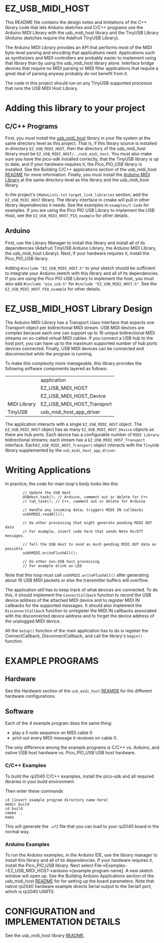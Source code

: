 # EZ_USB_MIDI_HOST
This README file contains the design notes and limitations of the
C++ library code that lets Arduino sketches and C/C++ programs
use the Arduino MIDI Library with the usb_midi_host library and
the TinyUSB Library (Arduino sketches require the Adafruit TinyUSB
Library).

The Arduino MIDI Library provides an API that performs most
of the MIDI byte-level parsing and encoding that applications
need. Applications such as synthsizers and MIDI controllers
are probably easier to implement using that library than by
using the usb_midi_host library alone. Interface bridge
devices that require no MIDI parsing or MIDI filter applications
that require a great deal of parsing anyway probably do
not benefit from it.

The code in this project should run on any TinyUSB supported
processor that runs the USB MIDI Host Library.

# Adding this library to your project
## C/C++ Programs
First, you must install the [usb_midi_host](https://github.com/rppicomidi/usb_midi_host) library in your file
system at the same directory level as this project. That is,
if this library source is installed in directory `EZ_USB_MIDI_HOST`,
then the directory of the usb_midi_host library must be
`EZ_USB_MIDI_HOST/../usb_midi_host`. You must also make sure
you have the pico-sdk installed correctly, that the TinyUSB library
is up to date, and if your hardware requires it, the Pico_PIO_USB
library is installed. See the Building C/C++ applications section
of the usb_midi_host [README](https://github.com/rppicomidi/usb_midi_host/blob/main/README.md)
for more information.
Finally, you must install the [Arduino MIDI Library](https://github.com/FortySevenEffects/arduino_midi_library)
at the same directory level as this library and the usb_midi_host library.

In the project's `CMakeLists.txt` `target_link_libraries` section, 
add the `EZ_USB_MIDI_HOST` library. The library interface
in cmake will pull in other library dependencies it needs.
See the examples in `examples/C-Code` for examples. If you are
using the Pico PIO USB Library to implement the USB Host,
see the `EZ_USB_MIDI_HOST_PIO_example` for other details.

## Arduino
First, use the Library Manager to install this library and install all of
its dependencies (Adafruit TinyUSB Arduino Library, the Arduino MIDI Library,
the usb_midi_host Library). Next, if your hardware requires it, install the
Pico_PIO_USB library.

Adding `#include "EZ_USB_MIDI_HOST.h"` to your sketch should be sufficient
to integrate your Arduino sketch with this library and all of its dependencies.
If you are using the Pico PIO USB Library to implement the host, you must
also add `#include "pio_usb.h"` for `#include "EZ_USB_MIDI_HOST.h"`.
See the `EZ_USB_MIDI_HOST_PIO_example` for other details.

# EZ_USB_MIDI_HOST Library Design
The Arduino MIDI Library has a Transport
class interface that expects one Transport object per bidirectional MIDI
stream. USB MIDI devices are complex because each one can support up to
16 unique bidirectional MIDI streams on so-called virtual MIDI cables.
If you connect a USB hub to the host port, you can have up to the
maximum supported number of hub ports devices connected. Finally, USB
MIDI devices can be connected and disconnected while the program is running.

To make this complexity more manageable, this library provides the
following software components layered as follows:

|              |                           |
| ------------ | ------------------------- |
|              | application               |
|              | EZ_USB_MIDI_HOST           |
|              | EZ_USB_MIDI_HOST_Device    |
| MIDI Library | EZ_USB_MIDI_HOST_Transport |
| TinyUSB      | usb_midi_host_app_driver  |

The application interacts with a single `EZ_USB_MIDI_HOST` object.
The `EZ_USB_MIDI_HOST` object has as many `EZ_USB_MIDI_HOST_Device`
objects as there are hub ports. Each device has a configurable
number of `MIDI Library` bidirectional streams; each stream has
a `EZ_USB_MIDI_HOST_Transport` interface. Each`EZ_USB_MIDI_HOST_Transport` object interacts with the
`TinyUSB` library supplemented by the `usb_midi_host_app_driver`.

# Writing Applications
In practice, the code for main loop's body looks like this
```
        // Update the USB Host
        USBHost.task(); // Arduino, comment out or delete for C++
        // tuh_task(); // C++, comment out or delete for Arduino

        // Handle any incoming data; triggers MIDI IN callbacks
        usbhMIDI.readAll();
    
        // Do other processing that might generate pending MIDI OUT data
        // For example, insert code here that sends Note On/Off messages.
    
        // Tell the USB Host to send as much pending MIDI OUT data as possible
        usbhMIDI.writeFlushAll();
    
        // Do other non-USB host processing
        // For example blink an LED
```
Note that this loop must call `usbhMIDI.writeFlushAll()` after generating
about 16 USB MIDI packets or else the transmitter buffers will overflow.

The application still has to keep track of what devices are connected.
To do this, it should implement the `ConnectCallback` function to
record the USB device address of the attached MIDI device and to
register MIDI IN callbacks for the supported messages. It should also
implement the `DisconnectCallback` function to unregister the MIDI IN
callbacks associated with the disconnected device address and
to forget the device address of the unplugged MIDI device.

All the `Setup()` function of the main application has to do is register
the ConnectCallback, DisconnectCallback, and call the library's `begin()`
function.

# EXAMPLE PROGRAMS

## Hardware
See the Hardware section of the `usb_midi_host`
[REAMDE](https://github.com/rppicomidi/usb_midi_host/blob/main/README.md)
for the different hardware configurations.

## Software
Each of the 4 example program does the same thing:
- play a 5 note sequence on MIDI cable 0
- print out every MIDI message it receives on cable 0.

The only difference among the example programs is C/C++ vs.
Arduino, and native USB host hardware vs. Pico_PIO_USB
USB host hardware. 

### C/C++ Examples
To build the rp2040 C/C++ examples, install the pico-sdk and all required
libraries in your build environment.

Then enter these commands
```
cd [insert example program directory name here]
mkdir build
cd build
cmake ..
make
```
This will generate the `.uf2` file that you can load to
your rp2040 board in the normal way.

### Arduino Examples
To run the Arduino examples, in the Arduino IDE, use the library
manager to install this library and all of its dependencies. If
your hardware requires it, install the Pico_PIO_USB library.
Next select File->Examples->EZ_USB_MIDI_HOST->arduino->[example program name].
A new sketch window will open up. See the Building Arduino Applications section 
of the usb_midi_host
[README](https://github.com/rppicomidi/usb_midi_host/blob/main/README.md) for
for setting up the board parameters. Note that native rp2040 hardware example
directs Serial output to the Serial1 port, which is rp2040 UART0.

# CONFIGURATION and IMPLEMENTATION DETAILS
See the usb_midi_host library [README](https://github.com/rppicomidi/usb_midi_host/blob/main/README.md).